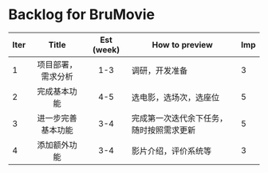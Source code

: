 # Backlog for BruMovie

| Iter | Title | Est (week) | How to preview | Imp |
|------|:---:|:----------:|----------------|------|
|1|项目部署，需求分析|1-3|调研，开发准备|3|
|2|完成基本功能|4-5|选电影，选场次，选座位|5|
|3|进一步完善基本功能|3-4|完成第一次迭代余下任务，随时按照需求更新 |5|
|4|添加额外功能|3-4|影片介绍，评价系统等|3|


